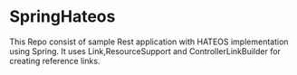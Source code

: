 # SpringHateos
This Repo consist of sample Rest application with HATEOS implementation using Spring. It uses Link,ResourceSupport and ControllerLinkBuilder for creating reference links.
